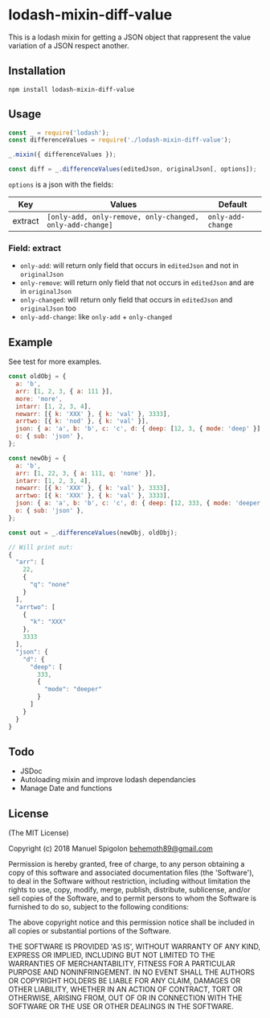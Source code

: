 # lodash-mixin-diff-value
This is a lodash mixin for getting a JSON object that rappresent the value variation of a JSON respect another.

## Installation

```
npm install lodash-mixin-diff-value
```


## Usage

```js
const _ = require('lodash');
const differenceValues = require('./lodash-mixin-diff-value');

_.mixin({ differenceValues });

const diff = _.differenceValues(editedJson, originalJson[, options]);
```

`options` is a json with the fields:

| Key | Values | Default |
| --- | ------ | ------- |
| extract | `[only-add, only-remove, only-changed, only-add-change]` | `only-add-change`


### Field: extract

+ `only-add`: will return only field that occurs in `editedJson` and not in `originalJson`
+ `only-remove`: will return only field that not occurs in `editedJson` and are in `originalJson`
+ `only-changed`: will return only field that occurs in `editedJson` and `originalJson` too
+ `only-add-change`: like `only-add` + `only-changed`


## Example

See test for more examples.

```js
const oldObj = {
  a: 'b',
  arr: [1, 2, 3, { a: 111 }],
  more: 'more',
  intarr: [1, 2, 3, 4],
  newarr: [{ k: 'XXX' }, { k: 'val' }, 3333],
  arrtwo: [{ k: 'nod' }, { k: 'val' }],
  json: { a: 'a', b: 'b', c: 'c', d: { deep: [12, 3, { mode: 'deep' }] } },
  o: { sub: 'json' },
};

const newObj = {
  a: 'b',
  arr: [1, 22, 3, { a: 111, q: 'none' }],
  intarr: [1, 2, 3, 4],
  newarr: [{ k: 'XXX' }, { k: 'val' }, 3333],
  arrtwo: [{ k: 'XXX' }, { k: 'val' }, 3333],
  json: { a: 'a', b: 'b', c: 'c', d: { deep: [12, 333, { mode: 'deeper' }] } },
  o: { sub: 'json' },
};

const out = _.differenceValues(newObj, oldObj);

// Will print out:
{
  "arr": [
    22,
    {
      "q": "none"
    }
  ],
  "arrtwo": [
    {
      "k": "XXX"
    },
    3333
  ],
  "json": {
    "d": {
      "deep": [
        333,
        {
          "mode": "deeper"
        }
      ]
    }
  }
}
```


## Todo

+ JSDoc
+ Autoloading mixin and improve lodash dependancies
+ Manage Date and functions


## License
(The MIT License)

Copyright (c) 2018 Manuel Spigolon <behemoth89@gmail.com>

Permission is hereby granted, free of charge, to any person obtaining a copy of this software and associated documentation files (the 'Software'), to deal in the Software without restriction, including without limitation the rights to use, copy, modify, merge, publish, distribute, sublicense, and/or sell copies of the Software, and to permit persons to whom the Software is furnished to do so, subject to the following conditions:

The above copyright notice and this permission notice shall be included in all copies or substantial portions of the Software.

THE SOFTWARE IS PROVIDED 'AS IS', WITHOUT WARRANTY OF ANY KIND, EXPRESS OR IMPLIED, INCLUDING BUT NOT LIMITED TO THE WARRANTIES OF MERCHANTABILITY, FITNESS FOR A PARTICULAR PURPOSE AND NONINFRINGEMENT. IN NO EVENT SHALL THE AUTHORS OR COPYRIGHT HOLDERS BE LIABLE FOR ANY CLAIM, DAMAGES OR OTHER LIABILITY, WHETHER IN AN ACTION OF CONTRACT, TORT OR OTHERWISE, ARISING FROM, OUT OF OR IN CONNECTION WITH THE SOFTWARE OR THE USE OR OTHER DEALINGS IN THE SOFTWARE.
